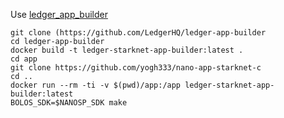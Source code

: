 Use [ledger_app_builder](https://github.com/LedgerHQ/ledger-app-builder)

```
git clone (https://github.com/LedgerHQ/ledger-app-builder
cd ledger-app-builder
docker build -t ledger-starknet-app-builder:latest .
cd app
git clone https://github.com/yogh333/nano-app-starknet-c
cd ..
docker run --rm -ti -v $(pwd)/app:/app ledger-starknet-app-builder:latest
BOLOS_SDK=$NANOSP_SDK make
```